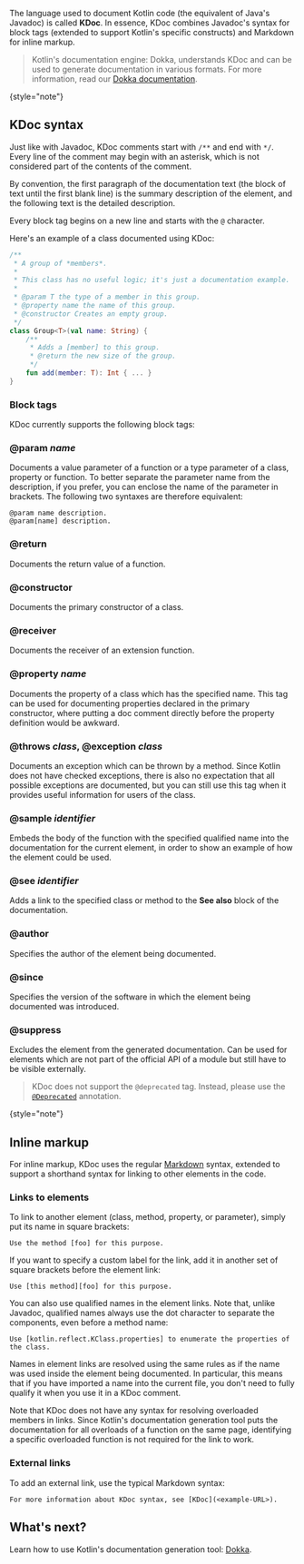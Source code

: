 [//]: # (title: Document Kotlin code: KDoc)

The language used to document Kotlin code (the equivalent of Java's Javadoc) is called **KDoc**. In essence, KDoc
combines Javadoc's syntax for block tags (extended to support Kotlin's specific constructs) and Markdown for
inline markup.

> Kotlin's documentation engine: Dokka, understands KDoc and can be used to generate documentation in various formats.
> For more information, read our [Dokka documentation](dokka-introduction.md).
>
{style="note"}

## KDoc syntax

Just like with Javadoc, KDoc comments start with `/**` and end with `*/`. Every line of the comment may begin with
an asterisk, which is not considered part of the contents of the comment.

By convention, the first paragraph of the documentation text (the block of text until the first blank line) is the
summary description of the element, and the following text is the detailed description.

Every block tag begins on a new line and starts with the `@` character.

Here's an example of a class documented using KDoc:

```kotlin
/**
 * A group of *members*.
 *
 * This class has no useful logic; it's just a documentation example.
 *
 * @param T the type of a member in this group.
 * @property name the name of this group.
 * @constructor Creates an empty group.
 */
class Group<T>(val name: String) {
    /**
     * Adds a [member] to this group.
     * @return the new size of the group.
     */
    fun add(member: T): Int { ... }
}
```

### Block tags

KDoc currently supports the following block tags:

### @param _name_

Documents a value parameter of a function or a type parameter of a class, property or function.
To better separate the parameter name from the description, if you prefer, you can enclose the name of the
parameter in brackets. The following two syntaxes are therefore equivalent:

```none
@param name description.
@param[name] description.
```

### @return

Documents the return value of a function.

### @constructor

Documents the primary constructor of a class.

### @receiver

Documents the receiver of an extension function.

### @property _name_

Documents the property of a class which has the specified name. This tag can be used for documenting properties
declared in the primary constructor, where putting a doc comment directly before the property definition would be
awkward.

### @throws _class_, @exception _class_

Documents an exception which can be thrown by a method. Since Kotlin does not have checked exceptions, there is
also no expectation that all possible exceptions are documented, but you can still use this tag when it provides
useful information for users of the class.

### @sample _identifier_

Embeds the body of the function with the specified qualified name into the documentation for the current element,
in order to show an example of how the element could be used.

### @see _identifier_

Adds a link to the specified class or method to the **See also** block of the documentation.

### @author

Specifies the author of the element being documented.

### @since

Specifies the version of the software in which the element being documented was introduced.

### @suppress

Excludes the element from the generated documentation. Can be used for elements which are not part of the official
API of a module but still have to be visible externally.

> KDoc does not support the `@deprecated` tag. Instead, please use the [`@Deprecated`](https://kotlinlang.org/api/core/kotlin-stdlib/kotlin/-deprecated/) annotation.
>
{style="note"}

## Inline markup

For inline markup, KDoc uses the regular [Markdown](https://daringfireball.net/projects/markdown/syntax) syntax, extended
to support a shorthand syntax for linking to other elements in the code.

### Links to elements

To link to another element (class, method, property, or parameter), simply put its name in square brackets:

```none
Use the method [foo] for this purpose.
```

If you want to specify a custom label for the link, add it in another set of square brackets before the element link:

```none
Use [this method][foo] for this purpose.
```

You can also use qualified names in the element links. Note that, unlike Javadoc, qualified names always use the dot character
to separate the components, even before a method name:

```none
Use [kotlin.reflect.KClass.properties] to enumerate the properties of the class.
```

Names in element links are resolved using the same rules as if the name was used inside the element being documented.
In particular, this means that if you have imported a name into the current file, you don't need to fully qualify it
when you use it in a KDoc comment.

Note that KDoc does not have any syntax for resolving overloaded members in links. Since Kotlin's documentation generation
tool puts the documentation for all overloads of a function on the same page, identifying a specific overloaded function
is not required for the link to work.

### External links

To add an external link, use the typical Markdown syntax:

```none
For more information about KDoc syntax, see [KDoc](<example-URL>).
```

## What's next?

Learn how to use Kotlin's documentation generation tool: [Dokka](dokka-introduction.md).
